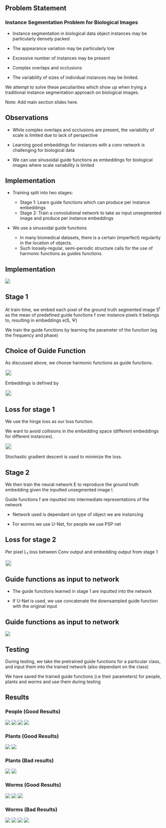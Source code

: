 ## Problem Statement

### Instance Segmentation Problem for Biological Images

* Instance segmentation in biological data object instances may be particularly densely
packed

* The appearance variation may be particularly low

* Excessive number of instances may be present


* Complex overlaps and occlusions

* The variability of sizes of individual instances may
be limited. 

We attempt to solve these peculiarities which show up when trying a traditional instance segmentation approach on biological images.

Note: Add main section slides here.


## Observations

* While complex overlaps and occlusions are present, the variability of scale is limited due to lack of perspective

* Learning good embeddings for instances with a conv network is challenging for biological data

* We can use sinusoidal guide functions as embeddings for biological images where scale variability is limited


## Implementation

* Training split into two stages:

    * Stage 1: Learn guide functions which can produce per instance embeddings
    * Stage 2: Train a convolutional network to take as input unsegmented image and produce per instance embeddings


* We use a sinusoidal guide functions
    * In many biomedical datasets, there is a certain (imperfect) regularity in the location of objects.
    * Such loosely-regular, semi-periodic structure calls for the use of harmonic functions as guides functions.


## Implementation

<img src='images/image1.png'>


## Stage 1

At train-time, we embed each pixel of the ground truth segmented image S<sup>I</sup> as the mean of predefined guide functions f over instance pixels it belongs to, resulting in embeddings e(S,	Ψ)

We train the guide functions by learning the parameter of the function (eg the frequency and phase)


## Choice of Guide Function

As discussed above, we choose harmonic functions as guide functions.

<img src='images/image2.png' height=20px>

Embeddings is defined by

<img src='images/image3.png' height=20px>


## Loss for stage 1

We use the hinge loss as our loss function.

We want to avoid collisions in the embedding space (different embeddings for different instances).

<img src='images/image4.png' height=20px>

Stochastic gradient descent is used to minimize the loss.


## Stage 2

We then train the neural network E to reproduce the ground truth embedding given the inputted unsegmented image I.

Guide functions f are inputted into intermediate representations of the network

* Network used is dependant on type of object we are instancing

* For worms we use U-Net, for people we use PSP net


## Loss for stage 2

Per pixel L<sub>1</sub> loss between Conv output and embedding output from stage 1

<img src='images/image5.png' height=20px>


## Guide functions as input to network

* The guide functions learned in stage 1 are inputted into the network

* If U-Net is used, we use concatenate the downsampled guide function with the original input


## Guide functions as input to network

<img src='images/image6.png'>


## Testing

During testing, we take the pretrained guide functions for a particular class, and input them into the trained network (also dependant on the class)

We have saved the trained guide functions (i.e their parameters) for people, plants and worms and use them during testing


## Results
### People (Good Results)

<img src='images/people/1.png'>


<img src='images/people/2.png'>


<img src='images/people/3.png'>


<img src='images/people/4.png'>


### Plants (Good Results)

<img src='images/plant/1.png'>


<img src='images/plant/4.png'>


### Plants (Bad results)

<img src='images/plant/2.png'>


<img src='images/plant/3.png'>


### Worms (Good Results)

<img src='images/worms/1.png'>


<img src='images/worms/2.png'>


<img src='images/worms/3.png'>


### Worms (Bad Results)

<img src='images/worms/4.png'>


<img src='images/worms/5.png'>


<img src='images/worms/6.png'>


<img src='images/worms/7.png'>
